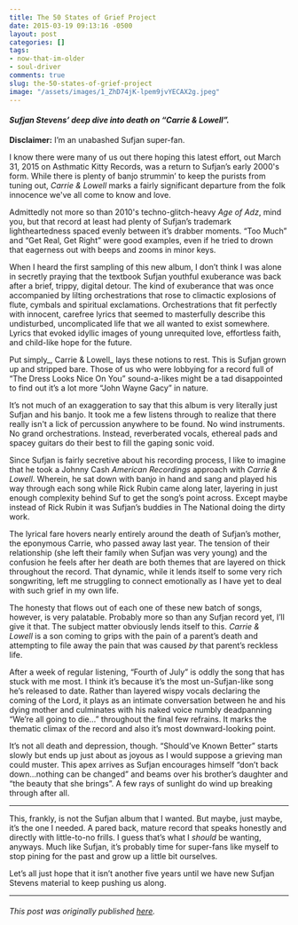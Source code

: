 ```yaml
---
title: The 50 States of Grief Project
date: 2015-03-19 09:13:16 -0500
layout: post
categories: []
tags:
- now-that-im-older
- soul-driver
comments: true
slug: the-50-states-of-grief-project
image: "/assets/images/1_ZhD74jK-lpem9jvYECAX2g.jpeg"
---
```

#### _Sufjan Stevens’ deep dive into death on “Carrie & Lowell”._

**Disclaimer:** I’m an unabashed Sufjan super-fan.

I know there were many of us out there hoping this latest effort, out March 31, 2015 on Asthmatic Kitty Records, was a return to Sufjan’s early 2000's form. While there is plenty of banjo strummin’ to keep the purists from tuning out, _Carrie & Lowell_ marks a fairly significant departure from the folk innocence we've all come to know and love.

Admittedly not more so than 2010's techno-glitch-heavy _Age of Adz_, mind you, but that record at least had plenty of Sufjan’s trademark lightheartedness spaced evenly between it’s drabber moments. “Too Much” and “Get Real, Get Right” were good examples, even if he tried to drown that eagerness out with beeps and zooms in minor keys.

When I heard the first sampling of this new album, I don’t think I was alone in secretly praying that the textbook Sufjan youthful exuberance was back after a brief, trippy, digital detour. The kind of exuberance that was once accompanied by lilting orchestrations that rose to climactic explosions of flute, cymbals and spiritual exclamations. Orchestrations that fit perfectly with innocent, carefree lyrics that seemed to masterfully describe this undisturbed, uncomplicated life that we all wanted to exist somewhere. Lyrics that evoked idyllic images of young unrequited love, effortless faith, and child-like hope for the future.

Put simply_, Carrie & Lowell_ lays these notions to rest. This is Sufjan grown up and stripped bare. Those of us who were lobbying for a record full of “The Dress Looks Nice On You” sound-a-likes might be a tad disappointed to find out it’s a lot more “John Wayne Gacy” in nature.

It’s not much of an exaggeration to say that this album is very literally just Sufjan and his banjo. It took me a few listens through to realize that there really isn't a lick of percussion anywhere to be found. No wind instruments. No grand orchestrations. Instead, reverberated vocals, ethereal pads and spacey guitars do their best to fill the gaping sonic void.

Since Sufjan is fairly secretive about his recording process, I like to imagine that he took a Johnny Cash _American Recordings_ approach with _Carrie & Lowell_. Wherein, he sat down with banjo in hand and sang and played his way through each song while Rick Rubin came along later, layering in just enough complexity behind Suf to get the song’s point across. Except maybe instead of Rick Rubin it was Sufjan’s buddies in The National doing the dirty work.

The lyrical fare hovers nearly entirely around the death of Sufjan’s mother, the eponymous Carrie, who passed away last year. The tension of their relationship (she left their family when Sufjan was very young) and the confusion he feels after her death are both themes that are layered on thick throughout the record. That dynamic, while it lends itself to some very rich songwriting, left me struggling to connect emotionally as I have yet to deal with such grief in my own life.

The honesty that flows out of each one of these new batch of songs, however, is very palatable. Probably more so than any Sufjan record yet, I’ll give it that. The subject matter obviously lends itself to this. _Carrie & Lowell_ is a son coming to grips with the pain of a parent’s death and attempting to file away the pain that was caused _by_ that parent’s reckless life.

After a week of regular listening, “Fourth of July” is oddly the song that has stuck with me most. I think it’s because it’s the most un-Sufjan-like song he’s released to date. Rather than layered wispy vocals declaring the coming of the Lord, it plays as an intimate conversation between he and his dying mother and culminates with his naked voice numbly deadpanning “We’re all going to die...” throughout the final few refrains. It marks the thematic climax of the record and also it’s most downward-looking point.

It’s not all death and depression, though. “Should’ve Known Better” starts slowly but ends up just about as joyous as I would suppose a grieving man could muster. This apex arrives as Sufjan encourages himself “don’t back down…nothing can be changed” and beams over his brother’s daughter and “the beauty that she brings”. A few rays of sunlight do wind up breaking through after all.

---

This, frankly, is not the Sufjan album that I wanted. But maybe, just maybe, it’s the one I needed. A pared back, mature record that speaks honestly and directly with little-to-no frills. I guess that’s what I _should_ be wanting, anyways. Much like Sufjan, it’s probably time for super-fans like myself to stop pining for the past and grow up a little bit ourselves.

Let’s all just hope that it isn’t another five years until we have new Sufjan Stevens material to keep pushing us along.

---

###### _This post was originally published_ [_here_](https://medium.com/@ryanstraits/the-50-states-of-grief-b8c798f3ca87)_._  